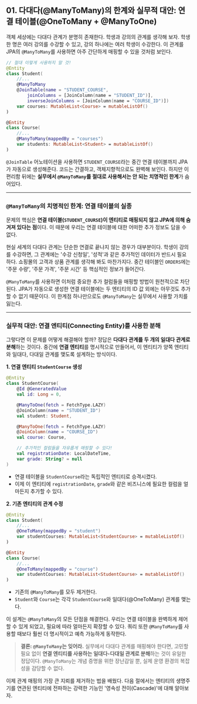 ## 01\. 다대다(@ManyToMany)의 한계와 실무적 대안: 연결 테이블(@OneToMany + @ManyToOne)

객체 세상에는 다대다 관계가 분명히 존재한다. 학생과 강의의 관계를 생각해 보자. 학생 한 명은 여러 강의를 수강할 수 있고, 강의 하나에는 여러 학생이 수강한다. 이 관계를 JPA의 `@ManyToMany`를 사용하면 아주 간단하게 매핑할 수 있을 것처럼 보인다.

```kotlin
// 절대 이렇게 사용하지 말 것!
@Entity
class Student(
    //...
    @ManyToMany
    @JoinTable(name = "STUDENT_COURSE",
        joinColumns = [JoinColumn(name = "STUDENT_ID")],
        inverseJoinColumns = [JoinColumn(name = "COURSE_ID")])
    var courses: MutableList<Course> = mutableListOf()
)

@Entity
class Course(
    //...
    @ManyToMany(mappedBy = "courses")
    var students: MutableList<Student> = mutableListOf()
)
```

`@JoinTable` 어노테이션을 사용하면 `STUDENT_COURSE`라는 중간 연결 테이블까지 JPA가 자동으로 생성해준다. 코드는 간결하고, 객체지향적으로도 완벽해 보인다. 하지만 이 편리함 뒤에는 **실무에서 `@ManyToMany`를 절대로 사용해서는 안 되는 치명적인 한계**가 숨어있다.

-----

### **`@ManyToMany`의 치명적인 한계: 연결 테이블의 실종**

문제의 핵심은 **연결 테이블(`STUDENT_COURSE`)이 엔티티로 매핑되지 않고 JPA에 의해 숨겨져 있다는 점**이다. 이 때문에 우리는 연결 테이블에 대한 어떠한 추가 정보도 담을 수 없다.

현실 세계의 다대다 관계는 단순한 연결로 끝나지 않는 경우가 대부분이다. 학생이 강의를 수강하면, 그 관계에는 '수강 신청일', '성적'과 같은 추가적인 데이터가 반드시 필요하다. 쇼핑몰의 고객과 상품 관계를 생각해 봐도 마찬가지다. 중간 테이블인 `ORDERS`에는 '주문 수량', '주문 가격', '주문 시간' 등 핵심적인 정보가 들어간다.

`@ManyToMany`를 사용하면 이처럼 중요한 추가 컬럼들을 매핑할 방법이 원천적으로 차단된다. JPA가 자동으로 생성한 연결 테이블에는 두 엔티티의 ID 값 외에는 아무것도 추가할 수 없기 때문이다. 이 한계점 하나만으로도 `@ManyToMany`는 실무에서 사용할 가치를 잃는다.

-----

### **실무적 대안: 연결 엔티티(Connecting Entity)를 사용한 분해**

그렇다면 이 문제를 어떻게 해결해야 할까? 정답은 **다대다 관계를 두 개의 일대다 관계로 분해**하는 것이다. 중간에 **연결 엔티티**를 명시적으로 만들어서, 이 엔티티가 양쪽 엔티티와 일대다, 다대일 관계를 맺도록 설계하는 방식이다.

**1. 연결 엔티티 `StudentCourse` 생성**

```kotlin
@Entity
class StudentCourse(
    @Id @GeneratedValue
    val id: Long = 0,

    @ManyToOne(fetch = FetchType.LAZY)
    @JoinColumn(name = "STUDENT_ID")
    val student: Student,

    @ManyToOne(fetch = FetchType.LAZY)
    @JoinColumn(name = "COURSE_ID")
    val course: Course,

    // 추가적인 컬럼들을 자유롭게 매핑할 수 있다!
    val registrationDate: LocalDateTime,
    var grade: String? = null
)
```

  * 연결 테이블을 `StudentCourse`라는 독립적인 엔티티로 승격시켰다.
  * 이제 이 엔티티에 `registrationDate`, `grade`와 같은 비즈니스에 필요한 컬럼을 얼마든지 추가할 수 있다.

**2. 기존 엔티티의 관계 수정**

```kotlin
@Entity
class Student(
    //...
    @OneToMany(mappedBy = "student")
    var studentCourses: MutableList<StudentCourse> = mutableListOf()
)

@Entity
class Course(
    //...
    @OneToMany(mappedBy = "course")
    var studentCourses: MutableList<StudentCourse> = mutableListOf()
)
```

  * 기존의 `@ManyToMany`를 모두 제거한다.
  * `Student`와 `Course`는 각각 `StudentCourse`와 일대다(@OneToMany) 관계를 맺는다.

이 설계는 `@ManyToMany`의 모든 단점을 해결한다. 우리는 연결 테이블을 완벽하게 제어할 수 있게 되었고, 필요에 따라 얼마든지 확장할 수 있다. 쿼리 또한 `@ManyToMany`를 사용할 때보다 훨씬 더 명시적이고 예측 가능하게 동작한다.

> **결론: `@ManyToMany`는 잊어라.**
> 실무에서 다대다 관계를 매핑해야 한다면, 고민할 필요 없이 **연결 엔티티를 사용하는 일대다-다대일 관계로 분해**하는 것이 유일한 정답이다. `@ManyToMany`는 개념 증명을 위한 장난감일 뿐, 실제 운영 환경의 복잡성을 감당할 수 없다.

이제 관계 매핑의 가장 큰 지뢰를 제거하는 법을 배웠다. 다음 절에서는 엔티티의 생명주기를 연관된 엔티티에 전파하는 강력한 기능인 '영속성 전이(Cascade)'에 대해 알아보자.